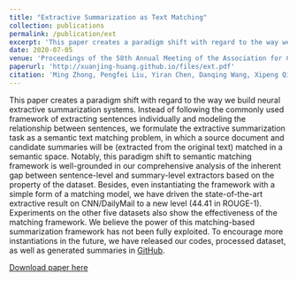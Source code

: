 ```yaml
---
title: "Extractive Summarization as Text Matching"
collection: publications
permalink: /publication/ext
excerpt: 'This paper creates a paradigm shift with regard to the way we build neural extractive summarization systems.'
date: 2020-07-05
venue: 'Proceedings of the 58th Annual Meeting of the Association for Computational Linguistics'
paperurl: 'http://xuanjing-huang.github.io/files/ext.pdf'
citation: 'Ming Zhong, Pengfei Liu, Yiran Chen, Danqing Wang, Xipeng Qiu, Xuanjing Huang: Extractive Summarization as Text Matching. ACL 2020: 6197-6208'
---
```

This paper creates a paradigm shift with regard to the way we build neural extractive summarization systems. Instead of following the commonly used framework of extracting sentences individually and modeling the relationship between sentences, we formulate the extractive summarization task as a semantic text matching problem, in which a source document and candidate summaries will be (extracted from the original text) matched in a semantic space. Notably, this paradigm shift to semantic matching framework is well-grounded in our comprehensive analysis of the inherent gap between sentence-level and summary-level extractors based on the property of the dataset. Besides, even instantiating the framework with a simple form of a matching model, we have driven the state-of-the-art extractive result on CNN/DailyMail to a new level (44.41 in ROUGE-1). Experiments on the other five datasets also show the effectiveness of the matching framework. We believe the power of this matching-based summarization framework has not been fully exploited. To encourage more instantiations in the future, we have released our codes, processed dataset, as well as generated summaries in [GitHub](https://github.com/maszhongming/MatchSum).

[Download paper here](http://xuanjing-huang.github.io/files/ext.pdf)

